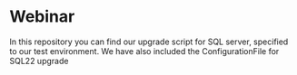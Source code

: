 # Webinar
In this repository you can find our upgrade script for SQL server, specified to our test environment. We have also included the ConfigurationFile for SQL22 upgrade
